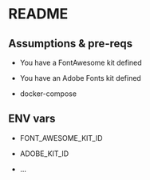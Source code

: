 # README

## Assumptions & pre-reqs

* You have a FontAwesome kit defined

* You have an Adobe Fonts kit defined

* docker-compose

## ENV vars

* FONT_AWESOME_KIT_ID
* ADOBE_KIT_ID


* ...
